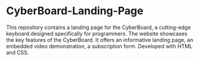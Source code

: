 # CyberBoard-Landing-Page
This repository contains a landing page for the CyberBoard, a cutting-edge keyboard designed specifically for programmers. The website showcases the key features of the CyberBoard.  It offers an informative landing page, an embedded video demonstration, a subscription form.  Developed with HTML and CSS.
